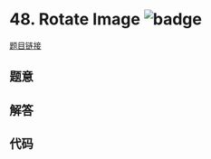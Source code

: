 # 48. Rotate Image ![badge](https://img.shields.io/badge/-medium-yellow?style=flat-square)

[题目链接](https://leetcode.com/problems/rotate-image)

## 题意

## 解答

## 代码

